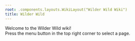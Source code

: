 ```yaml
---
root: .components.layouts.WikiLayout("Wilder Wild Wiki")
title: Wilder Wild
---
```


Welcome to the Wilder Wild wiki!  
Press the menu button in the top right corner to select a page.